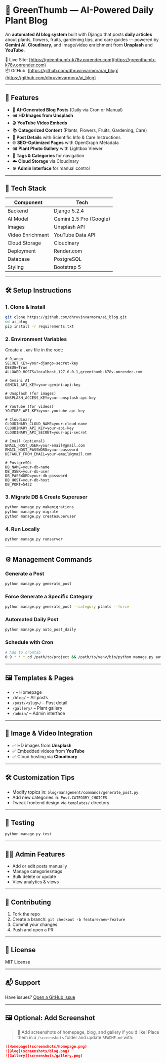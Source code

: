 # 🌿 GreenThumb — AI-Powered Daily Plant Blog

An **automated AI blog system** built with Django that posts **daily articles** about plants, flowers, fruits, gardening tips, and care guides — powered by **Gemini AI**, **Cloudinary**, and image/video enrichment from **Unsplash** and **YouTube**.

🔗 Live Site: [https://greenthumb-k78v.onrender.com](https://greenthumb-k78v.onrender.com)  
📦 GitHub: [https://github.com/dhruvinvarmora/ai_blog](https://github.com/dhruvinvarmora/ai_blog)

---

## 🚀 Features

- 🧠 **AI-Generated Blog Posts** (Daily via Cron or Manual)
- 🖼️ **HD Images from Unsplash**
- 🎬 **YouTube Video Embeds**
- 📚 **Categorized Content** (Plants, Flowers, Fruits, Gardening, Care)
- 🧾 **Post Details** with Scientific Info & Care Instructions
- 🌐 **SEO-Optimized Pages** with OpenGraph Metadata
- 🖼️ **Plant Photo Gallery** with Lightbox Viewer
- 🧩 **Tags & Categories** for navigation
- ☁️ **Cloud Storage** via Cloudinary
- ⚙️ **Admin Interface** for manual control

---

## 🧠 Tech Stack

| Component        | Tech                          |
|------------------|-------------------------------|
| Backend          | Django 5.2.4                  |
| AI Model         | Gemini 1.5 Pro (Google)       |
| Images           | Unsplash API                  |
| Video Enrichment | YouTube Data API              |
| Cloud Storage    | Cloudinary                    |
| Deployment       | Render.com                    |
| Database         | PostgreSQL                    |
| Styling          | Bootstrap 5                   |

---

## 🛠️ Setup Instructions

### 1. Clone & Install

```bash
git clone https://github.com/dhruvinvarmora/ai_blog.git
cd ai_blog
pip install -r requirements.txt
```

### 2. Environment Variables

Create a `.env` file in the root:

```env
# Django
SECRET_KEY=your-django-secret-key
DEBUG=True
ALLOWED_HOSTS=localhost,127.0.0.1,greenthumb-k78v.onrender.com

# Gemini AI
GEMINI_API_KEY=your-gemini-api-key

# Unsplash (for images)
UNSPLASH_ACCESS_KEY=your-unsplash-api-key

# YouTube (for videos)
YOUTUBE_API_KEY=your-youtube-api-key

# Cloudinary
CLOUDINARY_CLOUD_NAME=your-cloud-name
CLOUDINARY_API_KEY=your-api-key
CLOUDINARY_API_SECRET=your-api-secret

# Email (optional)
EMAIL_HOST_USER=your-email@gmail.com
EMAIL_HOST_PASSWORD=your-password
DEFAULT_FROM_EMAIL=your-email@gmail.com

# PostgreSQL
DB_NAME=your-db-name
DB_USER=your-db-user
DB_PASSWORD=your-db-password
DB_HOST=your-db-host
DB_PORT=5432
```

### 3. Migrate DB & Create Superuser

```bash
python manage.py makemigrations
python manage.py migrate
python manage.py createsuperuser
```

### 4. Run Locally

```bash
python manage.py runserver
```

---

## ⚙️ Management Commands

### Generate a Post
```bash
python manage.py generate_post
```

### Force Generate a Specific Category
```bash
python manage.py generate_post --category plants --force
```

### Automated Daily Post
```bash
python manage.py auto_post_daily
```

### Schedule with Cron
```bash
# Add to crontab
0 9 * * * cd /path/to/project && /path/to/venv/bin/python manage.py auto_post_daily
```

---

## 🖼️ Templates & Pages

- `/` – Homepage
- `/blog/` – All posts
- `/post/<slug>/` – Post detail
- `/gallery/` – Plant gallery
- `/admin/` – Admin interface

---

## 📸 Image & Video Integration

- ✅ HD images from **Unsplash**
- ✅ Embedded videos from **YouTube**
- ✅ Cloud hosting via **Cloudinary**

---

## 🛠️ Customization Tips

- Modify topics in: `blog/management/commands/generate_post.py`
- Add new categories in: `Post.CATEGORY_CHOICES`
- Tweak frontend design via `templates/` directory

---

## 🧪 Testing

```bash
python manage.py test
```

---

## 🧑‍💻 Admin Features

- Add or edit posts manually
- Manage categories/tags
- Bulk delete or update
- View analytics & views

---

## 🧩 Contributing

1. Fork the repo
2. Create a branch: `git checkout -b feature/new-feature`
3. Commit your changes
4. Push and open a PR

---

## 📄 License

MIT License

---

## 📬 Support

Have issues? [Open a GitHub issue](https://github.com/dhruvinvarmora/ai_blog/issues)

---

## 🖼️ Optional: Add Screenshot

> 📸 Add screenshots of homepage, blog, and gallery if you'd like!
> Place them in a `/screenshots` folder and update `README.md` with:
```markdown
![Homepage](screenshots/homepage.png)
![Blog](screenshots/blog.png)
![Gallery](screenshots/gallery.png)
```